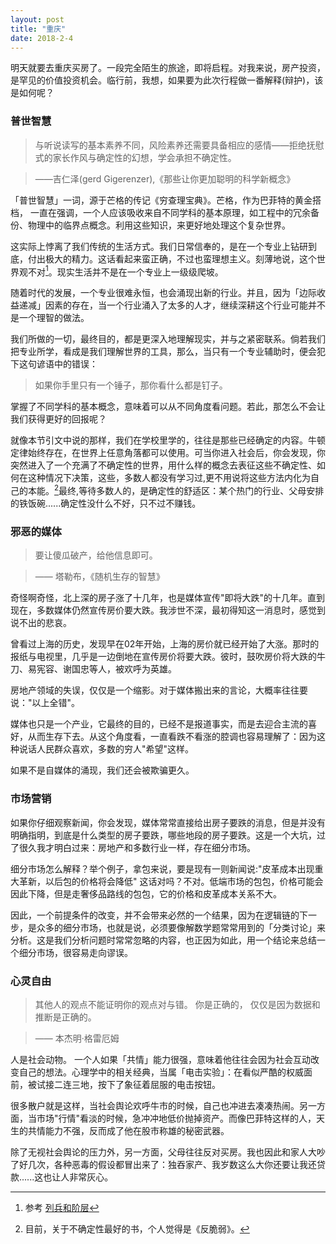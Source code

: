```yaml
---
layout: post
title: "重庆"
date: 2018-2-4
---
```


明天就要去重庆买房了。一段完全陌生的旅途，即将启程。对我来说，房产投资，是罕见的价值投资机会。临行前，我想，如果要为此次行程做一番解释(辩护)，该是如何呢？


### 普世智慧

> 与听说读写的基本素养不同，风险素养还需要具备相应的感情——拒绝抚慰式的家长作风与确定性的幻想，学会承担不确定性。

>    ——吉仁泽(gerd Gigerenzer),《那些让你更加聪明的科学新概念》

「普世智慧」一词，源于芒格的传记《穷查理宝典》。芒格，作为巴菲特的黄金搭档， 一直在强调，一个人应该吸收来自不同学科的基本原理，如工程中的冗余备份、物理中的临界点概念。利用这些知识，来更好地处理这个复杂世界。

这实际上悖离了我们传统的生活方式。我们日常信奉的，是在一个专业上钻研到底，付出极大的精力。这话看起来蛮正确，不过也蛮理想主义。刻薄地说，这个世界观不对[^1]。现实生活并不是在一个专业上一级级爬坡。

随着时代的发展，一个专业很难永恒，也会涌现出新的行业。并且，因为「边际收益递减」因素的存在，当一个行业涌入了太多的人才，继续深耕这个行业可能并不是一个理智的做法。

我们所做的一切，最终目的，都是更深入地理解现实，并与之紧密联系。倘若我们把专业所学，看成是我们理解世界的工具，那么，当只有一个专业辅助时，便会犯下这句谚语中的错误：

> 如果你手里只有一个锤子，那你看什么都是钉子。

掌握了不同学科的基本概念，意味着可以从不同角度看问题。若此，那怎么不会让我们获得更好的回报呢？

就像本节引文中说的那样，我们在学校里学的，往往是那些已经确定的内容。牛顿定律始终存在，在世界上任意角落都可以使用。可当你进入社会后，你会发现，你突然进入了一个充满了不确定性的世界，用什么样的概念去表征这些不确定性、如何在这种情况下决策，这些，多数人都没有学习过,更不用说将这些方法内化为自己的本能。[^2]最终,等待多数人的，是确定性的舒适区：某个热门的行业、父母安排的铁饭碗......确定性没什么不好，只不过不赚钱。



### 邪恶的媒体

> 要让傻瓜破产，给他信息即可。

> —— 塔勒布，《随机生存的智慧》

奇怪啊奇怪，北上深的房子涨了十几年，也是媒体宣传"即将大跌"的十几年。直到现在，多数媒体仍然宣传房价要大跌。我涉世不深，最初得知这一消息时，感觉到说不出的悲哀。

曾看过上海的历史，发现早在02年开始，上海的房价就已经开始了大涨。那时的报纸与电视里，几乎是一边倒地在宣传房价将要大跌。彼时，鼓吹房价将大跌的牛刀、易宪容、谢国忠等人，被欢呼为英雄。

房地产领域的失误，仅仅是一个缩影。对于媒体搬出来的言论，大概率往往要说："以上全错"。

媒体也只是一个产业，它最终的目的，已经不是报道事实，而是去迎合主流的喜好，从而生存下去。从这个角度看，一直看跌不看涨的腔调也容易理解了：因为这种说话人民群众喜欢，多数的穷人"希望"这样。

如果不是自媒体的涌现，我们还会被欺骗更久。



### 市场营销

如果你仔细观察新闻，你会发现，媒体常常直接给出房子要跌的消息，但是并没有明确指明，到底是什么类型的房子要跌，哪些地段的房子要跌。这是一个大坑，过了很久我才明白过来：房地产和多数行业一样，存在细分市场。

细分市场怎么解释？举个例子，拿包来说，要是现有一则新闻说:"皮革成本出现重大革新，以后包的价格将会降低"    这话对吗？不对。低端市场的包包，价格可能会因此下降，但是走奢侈品路线的包包，它的价格和皮革成本关系不大。

因此，一个前提条件的改变，并不会带来必然的一个结果，因为在逻辑链的下一步，是众多的细分市场，也就是说，必须要像解数学题常常用到的「分类讨论」来分析。这是我们分析问题时常常忽略的内容，也正因为如此，用一个结论来总结一个细分市场，很容易走向谬误。

### 心灵自由

> 其他人的观点不能证明你的观点对与错。 你是正确的， 仅仅是因为数据和推断是正确的。

>    —— 本杰明·格雷厄姆

人是社会动物。
一个人如果「共情」能力很强，意味着他往往会因为社会互动改变自己的想法。心理学中的相关经典，当属「电击实验」：在看似严酷的权威面前，被试接二连三地，按下了象征着屈服的电击按钮。

很多散户就是这样，当社会舆论欢呼牛市的时候，自己也冲进去凑凑热闹。另一方面，当市场"行情"看淡的时候，急冲冲地低价抛掉资产。而像巴菲特这样的人，天生的共情能力不强，反而成了他在股市称雄的秘密武器。

除了无视社会舆论的压力外，另一方面，父母往往反对买房。我也因此和家人大吵了好几次，各种恶毒的假设都冒出来了：独吞家产、我岁数这么大你还要让我还贷款......这也让人非常灰心。

[^1]: 参考 [列兵和阶层](http://www.shuiku.net/forum.php?mod=viewthread&tid=33928)

[^2]: 目前，关于不确定性最好的书，个人觉得是《反脆弱》。